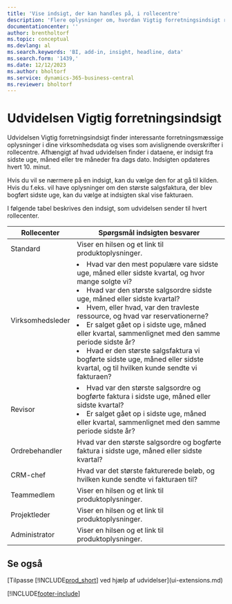 ```yaml
---
title: 'Vise indsigt, der kan handles på, i rollecentre'
description: 'Flere oplysninger om, hvordan Vigtig forretningsindsigt roterer en række forretningsmæssige indsigter i rollecentre.'
documentationcenter: ''
author: brentholtorf
ms.topic: conceptual
ms.devlang: al
ms.search.keywords: 'BI, add-in, insight, headline, data'
ms.search.form: '1439,'
ms.date: 12/12/2023
ms.author: bholtorf
ms.service: dynamics-365-business-central
ms.reviewer: bholtorf
---
```


# <a name="the-essential-business-insights-extension"></a>Udvidelsen Vigtig forretningsindsigt

Udvidelsen Vigtig forretningsindsigt finder interessante forretningsmæssige oplysninger i dine virksomhedsdata og vises som avislignende overskrifter i rollecentre. Afhængigt af hvad udvidelsen finder i dataene, er indsigt fra sidste uge, måned eller tre måneder fra dags dato. Indsigten opdateres hvert 10. minut.  

Hvis du vil se nærmere på en indsigt, kan du vælge den for at gå til kilden. Hvis du f.eks. vil have oplysninger om den største salgsfaktura, der blev bogført sidste uge, kan du vælge at indsigten skal vise fakturaen.

I følgende tabel beskrives den indsigt, som udvidelsen sender til hvert rollecenter.

|Rollecenter|Spørgsmål indsigten besvarer|
|----|-----|
|Standard|Viser en hilsen og et link til produktoplysninger.|
|Virksomhedsleder|<li> Hvad var den mest populære vare sidste uge, måned eller sidste kvartal, og hvor mange solgte vi?<br><li> Hvad var den største salgsordre sidste uge, måned eller sidste kvartal?<br><li> Hvem, eller hvad, var den travleste ressource, og hvad var reservationerne?<br><li> Er salget gået op i sidste uge, måned eller kvartal, sammenlignet med den samme periode sidste år?<br><li> Hvad er den største salgsfaktura vi bogførte sidste uge, måned eller sidste kvartal, og til hvilken kunde sendte vi fakturaen?</li> |
|Revisor|<li> Hvad var den største salgsordre og bogførte faktura i sidste uge, måned eller sidste kvartal?<br><li> Er salget gået op i sidste uge, måned eller kvartal, sammenlignet med den samme periode sidste år? |
|Ordrebehandler| Hvad var den største salgsordre og bogførte faktura i sidste uge, måned eller sidste kvartal?|
|CRM-chef| Hvad var det største fakturerede beløb, og hvilken kunde sendte vi fakturaen til?|
|Teammedlem| Viser en hilsen og et link til produktoplysninger.|
|Projektleder| Viser en hilsen og et link til produktoplysninger.|
|Administrator| Viser en hilsen og et link til produktoplysninger.|

## <a name="see-also"></a>Se også

[Tilpasse [!INCLUDE[prod_short](includes/prod_short.md)] ved hjælp af udvidelser](ui-extensions.md)

[!INCLUDE[footer-include](includes/footer-banner.md)]

